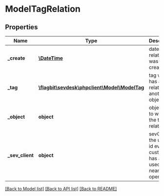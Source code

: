 # ModelTagRelation

## Properties
Name | Type | Description | Notes
------------ | ------------- | ------------- | -------------
**_create** | [**\DateTime**](\DateTime.md) | date the tag relation was created | [optional] 
**_tag** | [**\flagbit\sevdesk\phpclient\Model\ModelTag**](ModelTag.md) | tag which is has a relation to another object | [optional] 
**_object** | **object** | object type to which the tag is related | [optional] 
**_sev_client** | **object** | sevClient is the unique id every customer has and is used in nearly all operations | [optional] 

[[Back to Model list]](../README.md#documentation-for-models) [[Back to API list]](../README.md#documentation-for-api-endpoints) [[Back to README]](../README.md)


